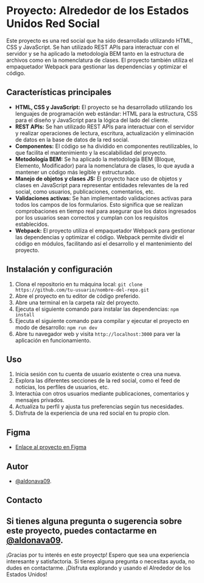 # Proyecto: Alrededor de los Estados Unidos Red Social

Este proyecto es una red social que ha sido desarrollado utilizando HTML, CSS y JavaScript. Se han utilizado REST APIs para interactuar con el servidor y se ha aplicado la metodología BEM tanto en la estructura de archivos como en la nomenclatura de clases. El proyecto también utiliza el empaquetador Webpack para gestionar las dependencias y optimizar el código.

## Características principales

- **HTML, CSS y JavaScript:** El proyecto se ha desarrollado utilizando los lenguajes de programación web estándar: HTML para la estructura, CSS para el diseño y JavaScript para la lógica del lado del cliente.
- **REST APIs:** Se han utilizado REST APIs para interactuar con el servidor y realizar operaciones de lectura, escritura, actualización y eliminación de datos en la base de datos de la red social.
- **Componentes:** El código se ha dividido en componentes reutilizables, lo que facilita el mantenimiento y la escalabilidad del proyecto.
- **Metodología BEM:** Se ha aplicado la metodología BEM (Bloque, Elemento, Modificador) para la nomenclatura de clases, lo que ayuda a mantener un código más legible y estructurado.
- **Manejo de objetos y clases JS:** El proyecto hace uso de objetos y clases en JavaScript para representar entidades relevantes de la red social, como usuarios, publicaciones, comentarios, etc.
- **Validaciones activas:** Se han implementado validaciones activas para todos los campos de los formularios. Esto significa que se realizan comprobaciones en tiempo real para asegurar que los datos ingresados por los usuarios sean correctos y cumplan con los requisitos establecidos.
- **Webpack:** El proyecto utiliza el empaquetador Webpack para gestionar las dependencias y optimizar el código. Webpack permite dividir el código en módulos, facilitando así el desarrollo y el mantenimiento del proyecto.

## Instalación y configuración

1. Clona el repositorio en tu máquina local: `git clone https://github.com/tu-usuario/nombre-del-repo.git`
2. Abre el proyecto en tu editor de código preferido.
3. Abre una terminal en la carpeta raíz del proyecto.
4. Ejecuta el siguiente comando para instalar las dependencias: `npm install`
5. Ejecuta el siguiente comando para compilar y ejecutar el proyecto en modo de desarrollo: `npm run dev`
6. Abre tu navegador web y visita `http://localhost:3000` para ver la aplicación en funcionamiento.

## Uso

1. Inicia sesión con tu cuenta de usuario existente o crea una nueva.
2. Explora las diferentes secciones de la red social, como el feed de noticias, los perfiles de usuarios, etc.
3. Interactúa con otros usuarios mediante publicaciones, comentarios y mensajes privados.
4. Actualiza tu perfil y ajusta tus preferencias según tus necesidades.
5. Disfruta de la experiencia de una red social en tu propio clon.

## Figma

* [Enlace al proyecto en Figma](https://www.figma.com/file/LDMgqWesKpQkIwhOfEBuTS/WEB%2C-Sprint-5%3A-Around-The-U.S.-%7C-desktop-%2B-mobile?node-id=0%3A1)

## Autor

- [@aldonava09](https://github.com/aldonava09).

## Contacto

Si tienes alguna pregunta o sugerencia sobre este proyecto, puedes contactarme en [@aldonava09](https://github.com/aldonava09).
---

¡Gracias por tu interés en este proyectp! Espero que sea una experiencia interesante y satisfactoria. Si tienes alguna pregunta o necesitas ayuda, no dudes en contactarme. ¡Disfruta explorando y usando el Alrededor de los Estados Unidos!

